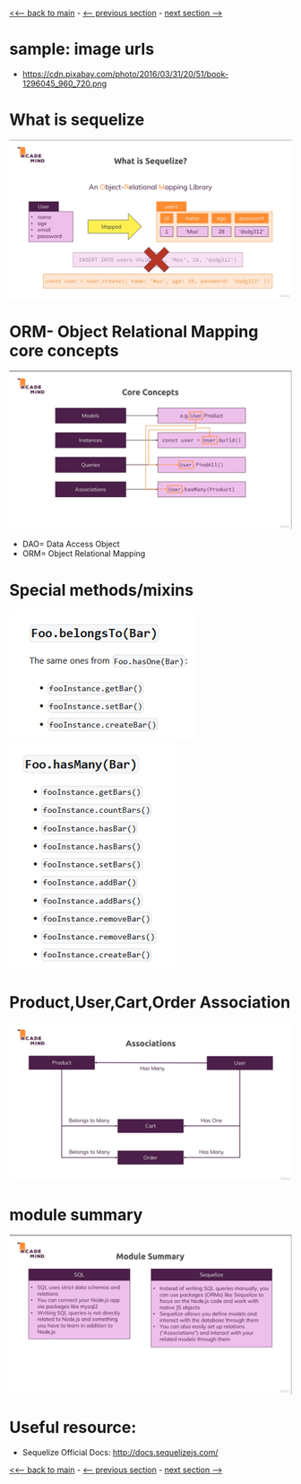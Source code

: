 [<<-- back to main](../../README.md) - [<-- previous section](../section%2010%20SQL%20introduction/section10-notes.md) - [next section -->](../section%2012%20working%20with%20nosql%20and%20using%20mongodb/section12-notes.md)

# sample: image urls
- https://cdn.pixabay.com/photo/2016/03/31/20/51/book-1296045_960_720.png

# What is sequelize
![Alt text](what-is-sequelize.png)

# ORM- Object Relational Mapping core concepts
![Alt text](ORM-core-concepts.png)

- DAO= Data Access Object
- ORM= Object Relational Mapping 

# Special methods/mixins
![Alt text](belongsTo-methods.png)
![Alt text](hasMany-methods.png)

# Product,User,Cart,Order Association
![Alt text](association-example.png)

# module summary
![Alt text](module-summary.png)

# Useful resource:
- Sequelize Official Docs: http://docs.sequelizejs.com/

[<<-- back to main](../../README.md) - [<-- previous section](../section%2010%20SQL%20introduction/section10-notes.md) - [next section -->](../section%2012%20working%20with%20nosql%20and%20using%20mongodb/section12-notes.md)